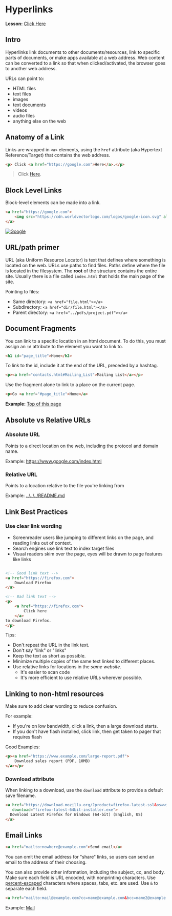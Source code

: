 # Hyperlinks

__Lesson:__ [Click Here](https://developer.mozilla.org/en-US/docs/Learn/HTML/Introduction_to_HTML/Creating_hyperlinks)

## Intro

Hyperlinks link documents to other documents/resources, link to specific parts of documents, or make apps available at a web address. Web content can be converted to a link so that when clicked/activated, the browser goes to another web address.

URLs can point to:

* HTML files
* text files
* images
* text documents
* videos
* audio files
* anything else on the web

## Anatomy of a Link

Links are wrapped in `<a>` elements, using the
`href` attribute (aka Hypertext Reference/Target) that contains the web address.

```html
<p> Click <a href="https://google.com">Here</a>.</p>
```

> Click [Here](https://google.com).

## Block Level Links

Block-level elements can be made into a link.

```html
<a href="https://google.com">
    <img src="https://cdn.worldvectorlogo.com/logos/google-icon.svg" alt="google logo">
</a>
```

[![Google](https://cdn.worldvectorlogo.com/logos/google-icon.svg)](https://google.com)

## URL/path primer

URL (aka Uniform Resource Locator) is text that defines where something is located on the web.
URLs use paths to find files. Paths define where the file is located in the filesystem.
The __root__ of the structure contains the entire site. Usually there is a file called `index.html` that holds the main page of the site.

Pointing to files:

* Same directory: `<a href="file.html"></a>`
* Subdirectory: `<a href="dir/file.html"></a>`
* Parent directory: `<a href="../pdfs/project.pdf"></a>`

## Document Fragments

You can link to a specific location in an html document. To do this, you must assign
an `id` attribute to the element you want to link to.

```html
<h1 id="page_title">Home</h2>
```

To link to the id, include it at the end of the URL, preceded by a hashtag.

```html
<p><a href="contacts.html#Mailing_List">Mailing List</a></p>
```

Use the fragment alone to link to a place on the current page.

```html
<p>Go <a href="#page_title">Home</a>
```

__Example:__ [Top of this page](#hyperlinks)

## Absolute vs Relative URLs

### Absolute URL

Points to a direct location on the web, including the protocol and domain name.

Example: <https://www.google.com/index.html>

### Relative URL

Points to a location relative to the file you're linking from

Example: [../../../README.md](../../../README.md#web-development-notes)

## Link Best Practices

### Use clear link wording

* Screenreader users like jumping to different links on the page, and reading links out of context.
* Search engines use link text to index target files
* Visual readers skim over the page, eyes will be drawn to page features like links

```html

<!-- Good link text -->
<a href="https://firefox.com">
    Download Firefox
</a>

<!-- Bad link text -->
<p>
    <a href="https://firefox.com">
        Click here
    </a>
to download Firefox.
</p>
```

Tips:

* Don't repeat the URL in the link text.
* Don't say "link" or "links"
* Keep the text as short as possible.
* Minimize multiple copies of the same text linked to different places.
* Use relative links for locations in the *same website.*
  * It's easier to scan code
  * It's more efficient to use relative URLs wherever possible.

## Linking to non-html resources

Make sure to add clear wording to reduce confusion.

For example:

* If you're on low bandwidth, click a link, then a large download starts.
* If you don't have flash installed, click link, then get taken to pager that requires flash

Good Examples:

```html
<p><a href="https://www.example.com/large-report.pdf">
    Download sales report (PDF, 10MB)
</a></p>
```

### Download attribute

When linking to a download, use the `download` attribute to provide a default save
filename.

```html
<a href="https://download.mozilla.org/?product=firefox-latest-ssl&os=win64&lang=en-US"
   download="firefox-latest-64bit-installer.exe">
  Download Latest Firefox for Windows (64-bit) (English, US)
</a>
```

## Email Links

```html
<a href="mailto:nowhere@example.com">Send email</a>
```

You can omit the email address for "share" links, so users can send an email
to the address of their choosing.

You can also provide other information, including the subject, cc, and body.
Make sure each field is URL encoded, with nonprinting characters.
Use [percent-escaped](https://en.wikipedia.org/wiki/Percent-encoding)
characters where spaces, tabs, etc. are used. Use `&` to separate each field.

```html
<a href="mailto:mail@example.com?cc=name@example.com&bcc=name2@example.com&subject=Hello&body=World">Mail</a>
```

Example: [Mail](mailto:mail@example.com?cc=name@example.com&bcc=name2@example.com&subject=Hello&body=World)

